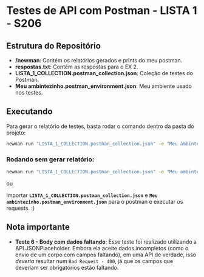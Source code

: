 # Testes de API com Postman - LISTA 1 - S206


## Estrutura do Repositório

- **/newman**: Contém os relatórios gerados e prints do meu postman.
- **respostas.txt**: Contém as respostas para o EX 2.
- **LISTA_1_COLLECTION.postman_collection.json**: Coleção de testes do Postman.
- **Meu ambintezinho.postman_environment.json**: Meu ambiente usado nos testes.


## Executando

Para gerar o relatório de testes, basta rodar o comando dentro da pasta do projeto:

```bash
newman run "LISTA_1_COLLECTION.postman_collection.json" -e "Meu ambintezinho.postman_environment.json" -r htmlextra
```

### Rodando sem gerar relatório:

```bash
newman run "LISTA_1_COLLECTION.postman_collection.json" -e "Meu ambintezinho.postman_environment.json"
```

ou

Importar **``LISTA_1_COLLECTION.postman_collection.json``** e **``Meu ambintezinho.postman_environment.json``** para o postman e executar os requests. :)


## Nota importante

- **Teste 6 - Body com dados faltando**: Esse teste foi realizado utilizando a API JSONPlaceholder. Embora ela aceite dados incompletos (como o envio de um corpo com campos faltando), em uma API de verdade, isso *deveria* resultar num ``Bad Request - 400``, já que os campos que deveriam ser obrigatórios estão faltando.
